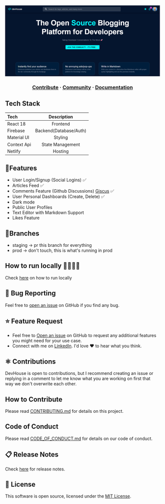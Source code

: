 <a href="https://devhouse.live"><p align="center">
![home](/screenshots/homescreen.png)

</p></a>
<p align="center">

</p>
<p align="center">
<!--   <a href="">
    <img src="https://img.shields.io/discord/810571477316403233?style=for-the-badge" alt="discord - users online" />
  </a>
  <a href="https://devhouse.live">
    <img src="https://img.shields.io/endpoint?color=FD4D4D&style=for-the-badge&url=https%3A%2F%2Fapi.dogegarden.net%2Fv1%2Fshields" alt="devhouse" - users online" />
  </a> -->
</p>

<h3 align="center">
  <a href="https://github.com/wisdomekpotu/devhouse/blob/main/CONTRIBUTING.md">Contribute</a>
  <span> · </span>
  <a href="">Community</a>
  <span> · </span>
  <a href="https://github.com/wisdomekpotu/devhouse/blob/main/docs">Documentation</a>
</h3>

## Tech Stack

|       Tech            |      Description          |
| :-------------------- | :-----------------------: |
| React 18              |      Frontend             |
| Firebase              |      Backend(Database/Auth)              |
| Material UI           | Styling    |
| Context Api           |   State Management|
| Netlify               |   Hosting     |





## 🔰Features

- User Login/Signup (Social Logins) ✅
- Articles Feed ✅
- Comments Feature (Github Discussions) [Giscus](https://giscus.app/) ✅
- User Personal Dashboards (Create, Delete) ✅
- Dark mode
- Public User Profiles
- Text Editor with Markdown Support 
- Likes Feature

## 🌿Branches

- staging -> pr this branch for everything
- prod -> don't touch, this is what's running in prod


## How to run locally 🧑‍💻👩‍💻

Check <a href="https://github.com/wisdomekpotu/devhouse/blob/main/CONTRIBUTING.md#quickstart-local-frontend-development">here</a> on how to run locally</a>

## 🐛 Bug Reporting

Feel free to [open an issue](https://github.com/wisdomekpotu/devhouse/issues) on GitHub if you find any bug.

<a id="feature-request"></a>

## ⭐ Feature Request

- Feel free to [Open an issue](https://github.com/wisdomekpotu/devhouse/issues) on GitHub to request any additional features you might need for your use case.
- Connect with me on [LinkedIn](https://www.linkedin.com/in/wisdom-ekpotu/). I'd love ❤️️ to hear what you think.

## ⚛️ Contributions

DevHouse is open to contributions, but I recommend creating an issue or replying in a comment to let me know what you are working on first that way we don't overwrite each other.

## How to Contribute

Please read [CONTRIBUTING.md](https://github.com/wisdomekpotu/devhouse/blob/main/CONTRIBUTING.md) for details on this project.

## Code of Conduct

Please read [CODE_OF_CONDUCT.md](https://ithub.com/wisdomekpotu/devhouse/blob/main/CODE_OF_CONDUCT.md) for details on our code of conduct.

<a id="release-notes"></a>

## 📋 Release Notes

Check [here](https://github.com/wisdomekpotu/devhouse/releases) for release notes.

<a id="license"></a>

## 📜 License

This software is open source, licensed under the [MIT License](https://github.com/wisdomekpotu/devhouse/blob/main/LICENSE).


